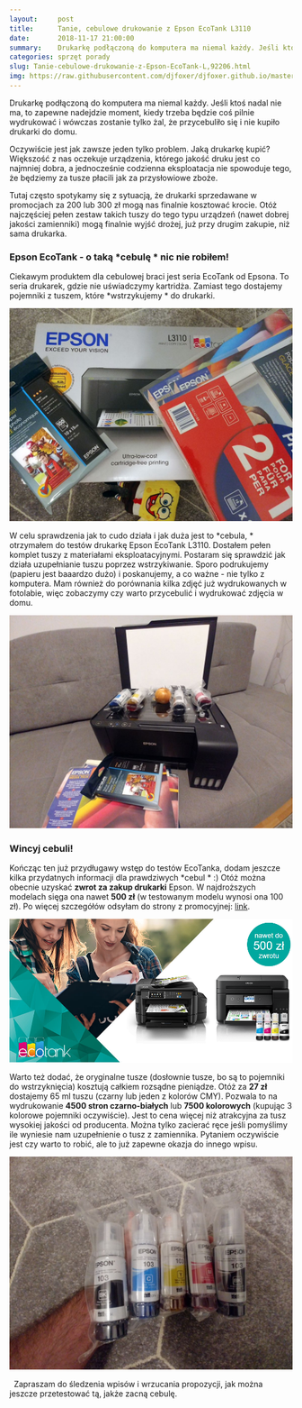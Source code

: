 ```yaml
---
layout:     post
title:      Tanie, cebulowe drukowanie z Epson EcoTank L3110
date:       2018-11-17 21:00:00
summary:    Drukarkę podłączoną do komputera ma niemal każdy. Jeśli ktoś nadal nie ma, to zapewne nadejdzie moment, kiedy trzeba będzie coś pilnie wydrukować i wówczas zostanie tylko żal, że przycebuliło się i nie kupiło drukarki do domu. Oczywiście jest jak zawsze jeden tylko problem. Jaką drukarkę kupić? Większość z nas oczekuje urządzenia, którego jakość druku jest co najmniej dobra, a jednocześnie codzien...
categories: sprzęt porady
slug: Tanie-cebulowe-drukowanie-z-Epson-EcoTank-L,92206.html
img: https://raw.githubusercontent.com/djfoxer/djfoxer.github.io/master/_img/2018-11-17-_4_/g_-_-x-_-_-_x784f8e8d-7094-4368-8f75-a08fb085d619.jpg
---
```




Drukarkę podłączoną do komputera ma niemal każdy. Jeśli ktoś nadal nie ma, to zapewne nadejdzie moment, kiedy trzeba będzie coś pilnie wydrukować i wówczas zostanie tylko żal, że przycebuliło się i nie kupiło drukarki do domu. 

Oczywiście jest jak zawsze jeden tylko problem. Jaką drukarkę kupić? Większość z nas oczekuje urządzenia, którego jakość druku jest co najmniej dobra, a jednocześnie codzienna eksploatacja nie spowoduje tego, że będziemy za tusze płacili jak za przysłowiowe zboże. 

Tutaj często spotykamy się z sytuacją, że drukarki sprzedawane w promocjach za 200 lub 300 zł mogą nas finalnie kosztować krocie. Otóż najczęściej pełen zestaw takich tuszy do tego typu urządzeń (nawet dobrej jakości zamienniki) mogą finalnie wyjść drożej, już przy drugim zakupie, niż sama drukarka. 


### Epson EcoTank - o taką  *cebulę * nic nie robiłem!


Ciekawym produktem dla cebulowej braci jest seria EcoTank od Epsona. To seria drukarek, gdzie nie uświadczymy kartridża. Zamiast tego dostajemy pojemniki z tuszem, które  *wstrzykujemy * do drukarki.




![desk](https://raw.githubusercontent.com/djfoxer/djfoxer.github.io/master/_img/2018-11-17-_4_/g_-_-x-_-_-_x784f8e8d-7094-4368-8f75-a08fb085d619.jpg)


W celu sprawdzenia jak to cudo działa i jak duża jest to  *cebula, * otrzymałem do testów drukarkę Epson EcoTank L3110. Dostałem pełen komplet tuszy z materiałami eksploatacyjnymi. Postaram się sprawdzić jak działa uzupełnianie tuszu poprzez wstrzykiwanie. Sporo podrukujemy (papieru jest baaardzo dużo) i poskanujemy, a co ważne - nie tylko z komputera. Mam również do porównania kilka zdjęć już wydrukowanych w fotolabie, więc zobaczymy czy warto przycebulić i wydrukować zdjęcia w domu.




![desk](https://raw.githubusercontent.com/djfoxer/djfoxer.github.io/master/_img/2018-11-17-_4_/g_-_-x-_-_-_x89299a94-69ac-4545-aafe-f6aaa7516e18.jpg)



### Wincyj cebuli!


Kończąc ten już przydługawy wstęp do testów EcoTanka, dodam jeszcze kilka przydatnych informacji dla prawdziwych  *cebul * :) Otóż można obecnie uzyskać __zwrot za zakup drukarki__ Epson. W najdroższych modelach sięga ona nawet  __500 zł__ (w testowanym modelu wynosi ona 100 zł). Po więcej szczegółów odsyłam do strony z promocyjnej: [link](https://www.epson.pl/viewcon/corporatesite/cms/index/12835).




![desk](https://raw.githubusercontent.com/djfoxer/djfoxer.github.io/master/_img/2018-11-17-_4_/g_-_-x-_-_-_x6a864e1c-8013-4948-b377-b0876c5e080d.PNG)


Warto też dodać, że oryginalne tusze (dosłownie tusze, bo są to pojemniki do wstrzyknięcia) kosztują całkiem rozsądne pieniądze. Otóż za  __27 zł__ dostajemy 65 ml tuszu (czarny lub jeden z kolorów CMY). Pozwala to na wydrukowanie  __4500 stron czarno-białych__ lub  __7500 kolorowych__ (kupując 3 kolorowe pojemniki oczywiście). Jest to cena więcej niż atrakcyjna za tusz wysokiej jakości od producenta. Można tylko zacierać ręce jeśli pomyślimy ile wyniesie nam uzupełnienie o tusz z zamiennika. Pytaniem oczywiście jest czy warto to robić, ale to już zapewne okazja do innego wpisu.




![desk](https://raw.githubusercontent.com/djfoxer/djfoxer.github.io/master/_img/2018-11-17-_4_/g_-_-x-_-_-_xba1a10dc-d9fc-4b1c-a93f-5266e94568aa.jpg)


 
Zapraszam do śledzenia wpisów i wrzucania propozycji, jak można jeszcze przetestować tą, jakże zacną cebulę. 